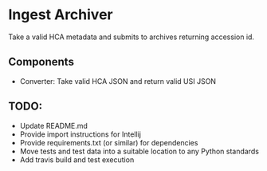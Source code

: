 # Ingest Archiver
Take a valid HCA metadata and submits to archives returning accession id.

## Components
- Converter: Take valid HCA JSON and return valid USI JSON

## TODO:
- Update README.md
- Provide import instructions for Intellij
- Provide requirements.txt (or similar) for dependencies
- Move tests and test data into a suitable location to any Python standards
- Add travis build and test execution

